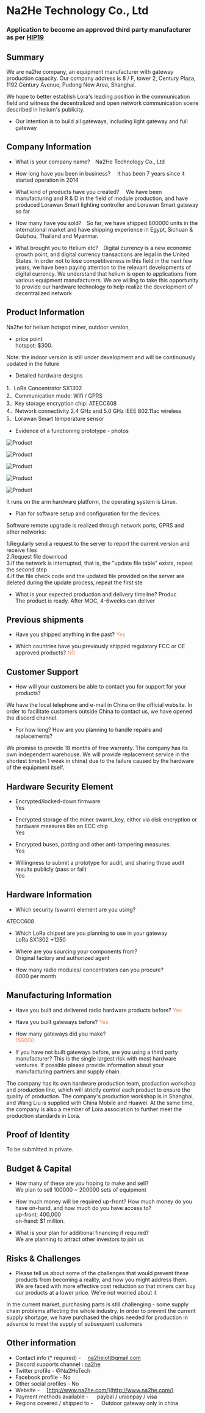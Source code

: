 # Na2He Technology Co., Ltd
### Application to become an approved third party manufacturer as per [HIP19](https://github.com/helium/HIP/blob/master/0019-third-party-manufacturers.md)

## Summary

We are na2he company, an equipment manufacturer with gateway production capacity. Our company address is 8 / F, tower 2, Century Plaza, 1192 Century Avenue, Pudong New Area, Shanghai.

We hope to better establish Lora's leading position in the communication field and witness the decentralized and open network communication scene described in helium's publicity.

* Our intention is to build all gateways, including light gateway and full gateway

## Company Information 

* What is your company name?&emsp;Na2He Technology Co., Ltd

* How long have you been in business? &emsp;It has been 7 years since it started operation in 2014

* What kind of products have you created? &emsp;We have been manufacturing and R & D in the field of module production, and have produced Lorawan Smart lighting controller and Lorawan Smart gateway so far

* How many have you sold?&emsp;So far, we have shipped 800000 units in the international market and have shipping experience in Egypt, Sichuan & Guizhou, Thailand and Myanmar.

* What brought you to Helium etc?&emsp;Digital currency is a new economic growth point, and digital currency transactions are legal in the United States. In order not to lose competitiveness in this field in the next few years, we have been paying attention to the relevant developments of digital currency. We understand that helium is open to applications from various equipment manufacturers. We are willing to take this opportunity to provide our hardware technology to help realize the development of decentralized network

## Product Information 

Na2he for helium hotspot miner, outdoor version, 

* price point<br/>
hotspot: $300.

Note: the indoor version is still under development and will be continuously updated in the future <br />

* Detailed hardware designs<br />

1．LoRa Concentrator SX1302 <br />
2．Communication mode: Wifi / GPRS <br />
3．Key storage encryption chip: ATECC608 <br />
4．Network connectivity 2.4 GHz and 5.0 GHz IEEE 802.11ac wireless <br />
5．Lorawan Smart temperature sensor 

* Evidence of a functioning prototype - photos<br />

![Product](https://raw.githubusercontent.com/Na2Heiot/hotspot-manufacturers/main/applications/na2he/1.jpg)<br />
	
![Product](https://raw.githubusercontent.com/Na2Heiot/hotspot-manufacturers/main/applications/na2he/2.jpg)<br />

![Product](https://raw.githubusercontent.com/Na2Heiot/hotspot-manufacturers/main/applications/na2he/3.jpg)<br />

![Product](https://raw.githubusercontent.com/Na2Heiot/hotspot-manufacturers/main/applications/na2he/4.jpg)<br />

![Product](https://raw.githubusercontent.com/Na2Heiot/hotspot-manufacturers/main/applications/na2he/5.jpg)<br />

It runs on the arm hardware platform, the operating system is Linux.

* Plan for software setup and configuration for the devices.<br />
 
Software remote upgrade is realized through network ports, GPRS and other networks:<br/>

1.Regularly send a request to the server to report the current version and receive files<br/>
2.Request file download<br/>
3.If the network is interrupted, that is, the "update file table" exists, repeat the second step<br/>
4.If the file check code and the updated file provided on the server are deleted during the update process, repeat the first ste<br/>

* What is your expected production and delivery timeline?
Produc<br />
The product is ready. After MOC, 4-6weeks can deliver

## Previous shipments 

* Have you shipped anything in the past? <font color=Coral>Yes</font> <br />

* Which countries have you previously shipped regulatory FCC or CE approved products? <font color=Coral>NO</font>


## Customer Support

* How will your customers be able to contact you for support for your products?<br />

We have the local telephone and e-mail in China on the official website. In order to facilitate customers outside China to contact us, we have opened the discord channel.

* For how long? How are you planning to handle repairs and replacements? <br />

 We promise to provide 18 months of free warranty. The company has its own independent warehouse. We will provide replacement service in the shortest time(in 1 week in china) due to the failure caused by the hardware of the equipment itself.

## Hardware Security Element
* Encrypted/locked-down firmware <br />
Yes

* Encrypted storage of the miner swarm_key, either via disk encryption or hardware measures like an ECC chip<br /> Yes

* Encrypted buses, potting and other anti-tampering measures.<br />Yes


* Willingness to submit a prototype for audit, and sharing those audit results publicly (pass or fail) <br />Yes


## Hardware Information 

* Which security (swarm) element are you using? <br />

ATECC608 


* Which LoRa chipset are you planning to use in your gateway <br />
LoRa  SX1302 +1250


* Where are you sourcing your components from?<br />
Original factory and authorized agent

* How many radio modules/ concentrators can you procure? <br />
 6000 per month


## Manufacturing Information

* Have you built and delivered radio hardware products before? 
<font color=Coral>Yes</font>

* Have you built gateways before?
<font color=Coral>Yes</font>

* How many gateways did you make?  
<font color=Coral>156000</font>
 

* If you have not built gateways before, are you using a third party manufacturer?
This is the single largest risk with most hardware ventures. If possible please provide information about your manufacturing partners and supply chain.


The company has its own hardware production team, production workshop and production line, which will strictly control each product to ensure the quality of production. The company's production workshop is in Shanghai, and Wang Liu is supplied with China Mobile and Huawei. At the same time, the company is also a member of Lora association to further meet the production standards in Lora.

## Proof of Identity

To be submitted in private.

## Budget & Capital 

* How many of these are you hoping to make and sell?<br />
We plan to sell 100000 ~ 200000 sets of equipment

* How much money will be required up-front? How much money do you have on-hand, and how much do you have access to?  <br />
up-front: 400,000 <br/>
on-hand: $1 million. 

* What is your plan for additional financing if required? <br />
We are planning to attract other investors to join us

## Risks & Challenges

* Please tell us about some of the challenges that would prevent these products from becoming a reality, and how you might address them. <br />
We are faced with more effective cost reduction so that miners can buy our products at a lower price. We're not worried about it

In the current market, purchasing parts is still challenging - some supply chain problems affecting the whole industry. In order to prevent the current supply shortage, we have purchased the chips needed for production in advance to meet the supply of subsequent customers



## Other information

* Contact info (* required) - &emsp;<font color=blue>na2heiot@gmail.com</font> 
* Discord supports channel : [na2he](https://discord.gg/jWnVsreEZW)
* Twitter profile - @Na2HeTech
* Facebook profile - No
* Other social profiles - No
* Website -&emsp; [http://www.na2he.com/](http://www.na2he.com/)
* Payment methods available -   &emsp; paybal / unionpay / visa
* Regions covered / shipped to - &emsp; Outdoor gateway only in china
